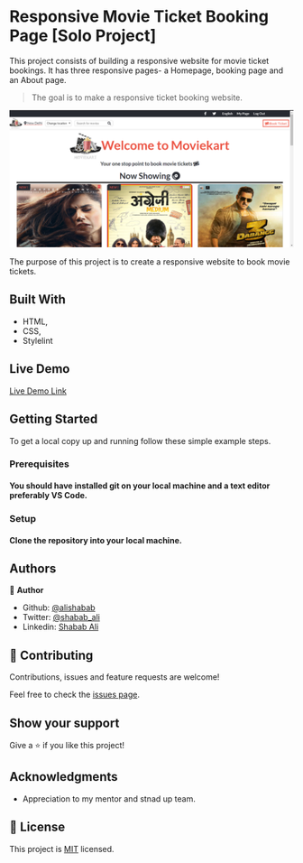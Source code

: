 # Responsive Movie Ticket Booking Page  [Solo Project]
This project consists of building a responsive website for movie ticket bookings. It has three responsive pages- a Homepage, booking page and an About page.

> The goal is to make a responsive ticket booking website.

![screenshot](screenshot.PNG)

The purpose of this project is to create a responsive website to book movie tickets.

## Built With

- HTML,
- CSS,
- Stylelint

## Live Demo

[Live Demo Link](https://raw.githack.com/alishabab/HTML-CSS-Capstone/feature-branch/index.html)

## Getting Started

To get a local copy up and running follow these simple example steps.

### Prerequisites

#### You should have installed git on your local machine and a text editor preferably VS Code.

### Setup

#### Clone the repository into your local machine.

## Authors

👤 **Author**

- Github: [@alishabab](https://github.com/alishabab)
- Twitter: [@shabab_ali](https://twitter.com/shabab_ali)
- Linkedin: [Shabab Ali](https://www.linkedin.com/in/shababali/)


## 🤝 Contributing

Contributions, issues and feature requests are welcome!

Feel free to check the [issues page](issues/).

## Show your support

Give a ⭐️ if you like this project!

## Acknowledgments

- Appreciation to my mentor and stnad up team.

## 📝 License

This project is [MIT](lic.url) licensed.

